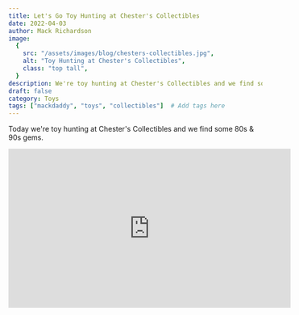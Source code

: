 ```yaml
---
title: Let's Go Toy Hunting at Chester's Collectibles
date: 2022-04-03
author: Mack Richardson
image:
  {
    src: "/assets/images/blog/chesters-collectibles.jpg",
    alt: "Toy Hunting at Chester's Collectibles",
    class: "top tall",
  }
description: We're toy hunting at Chester's Collectibles and we find some 80s & 90s gems.
draft: false
category: Toys
tags: ["mackdaddy", "toys", "collectibles"]  # Add tags here
---
```


<p class="center">Today we're toy hunting at Chester's Collectibles and we find some 80s & 90s gems.</p>

<iframe width="560" height="315" src="https://www.youtube.com/embed/Tc_oA5tUzW4" title="YouTube video player" frameborder="0" allow="accelerometer; autoplay; clipboard-write; encrypted-media; gyroscope; picture-in-picture; web-share" referrerpolicy="strict-origin-when-cross-origin" allowfullscreen></iframe>